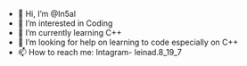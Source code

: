 - 👋 Hi, I’m @In5al
- 👀 I’m interested in Coding
- 🌱 I’m currently learning C++
- 💞️ I’m looking for help on learning to code especially on C++
- 📫 How to reach me: Intagram- leinad.8_19_7



